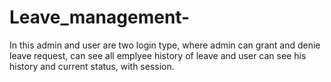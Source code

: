 # Leave_management-
In this admin and user are two login type, where admin can grant and denie leave request, can see all emplyee history of leave and user can see his history and current status, with session.
